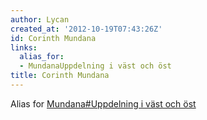 ```yaml
---
author: Lycan
created_at: '2012-10-19T07:43:26Z'
id: Corinth Mundana
links:
  alias_for:
  - MundanaUppdelning i väst och öst
title: Corinth Mundana
---
```


Alias for [Mundana\#Uppdelning i väst och öst]

  [Mundana\#Uppdelning i väst och öst]: Mundana#Uppdelning_i_väst_och_öst